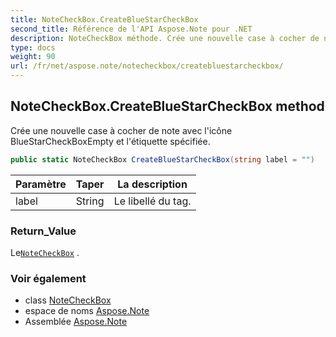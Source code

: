 ```yaml
---
title: NoteCheckBox.CreateBlueStarCheckBox
second_title: Référence de l'API Aspose.Note pour .NET
description: NoteCheckBox méthode. Crée une nouvelle case à cocher de note avec licône BlueStarCheckBoxEmpty et létiquette spécifiée.
type: docs
weight: 90
url: /fr/net/aspose.note/notecheckbox/createbluestarcheckbox/
---
```

## NoteCheckBox.CreateBlueStarCheckBox method

Crée une nouvelle case à cocher de note avec l'icône BlueStarCheckBoxEmpty et l'étiquette spécifiée.

```csharp
public static NoteCheckBox CreateBlueStarCheckBox(string label = "")
```

| Paramètre | Taper | La description |
| --- | --- | --- |
| label | String | Le libellé du tag. |

### Return_Value

Le[`NoteCheckBox`](../) .

### Voir également

* class [NoteCheckBox](../)
* espace de noms [Aspose.Note](../../notecheckbox/)
* Assemblée [Aspose.Note](../../../)


